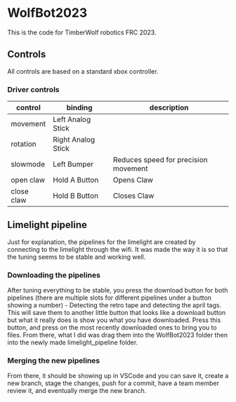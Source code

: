 # WolfBot2023

This is the code for TimberWolf robotics FRC 2023.

## Controls

All controls are based on a standard xbox controller.

### Driver controls

| control    | binding            | description                          |
| ---------- | ------------------ | ------------------------------------ |
| movement   | Left Analog Stick  |                                      |
| rotation   | Right Analog Stick |                                      |
| slowmode   | Left Bumper        | Reduces speed for precision movement |
| open claw  | Hold A Button      | Opens Claw                           |
| close claw | Hold B Button      | Closes Claw                          |

## Limelight pipeline

Just for explanation, the pipelines for the limelight are created by connecting
to the limelight through the wifi. It was made the way it is so that the tuning
seems to be stable and working well.

### Downloading the pipelines

After tuning everything to be stable, you press the download button for both
pipelines (there are multiple slots for different pipelines under a button
showing a number) - Detecting the retro tape and detecting the april tags. This
will save them to another little button that looks like a download button but
what it really does is show you what you have downloaded. Press this button, and
press on the most recently downloaded ones to bring you to files. From there,
what I did was drag them into the WolfBot2023 folder then into the newly made
limelight_pipeline folder.

### Merging the new pipelines

From there, it should be showing up in VSCode and you can save it, create a new
branch, stage the changes, push for a commit, have a team member review it, and
eventually merge the new branch.

